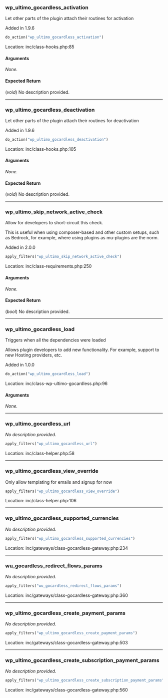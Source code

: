 ### wp_ultimo_gocardless_activation

Let other parts of the plugin attach their routines for activation

Added in 1.9.6

```php
do_action("wp_ultimo_gocardless_activation")
```

Location: inc/class-hooks.php:85

#### Arguments
*None.*

#### Expected Return
(_void_) No description provided.

---
### wp_ultimo_gocardless_deactivation

Let other parts of the plugin attach their routines for deactivation

Added in 1.9.6

```php
do_action("wp_ultimo_gocardless_deactivation")
```

Location: inc/class-hooks.php:105

#### Arguments
*None.*

#### Expected Return
(_void_) No description provided.

---
### wp_ultimo_skip_network_active_check

Allow for developers to short-circuit this check.

This is useful when using composer-based and other custom setups, such as Bedrock, for example, where using plugins as mu-plugins are the norm.

Added in 2.0.0

```php
apply_filters("wp_ultimo_skip_network_active_check")
```

Location: inc/class-requirements.php:250

#### Arguments
*None.*

#### Expected Return
(_bool_) No description provided.

---
### wp_ultimo_gocardless_load

Triggers when all the dependencies were loaded

Allows plugin developers to add new functionality. For example, support to new Hosting providers, etc.

Added in 1.0.0

```php
do_action("wp_ultimo_gocardless_load")
```

Location: inc/class-wp-ultimo-gocardless.php:96

#### Arguments
*None.*

---
### wp_ultimo_gocardless_url

*No description provided.*

```php
apply_filters("wp_ultimo_gocardless_url")
```

Location: inc/class-helper.php:58

---
### wp_ultimo_gocardless_view_override

Only allow templating for emails and signup for now

```php
apply_filters("wp_ultimo_gocardless_view_override")
```

Location: inc/class-helper.php:106

---
### wp_ultimo_gocardless_supported_currencies

*No description provided.*

```php
apply_filters("wp_ultimo_gocardless_supported_currencies")
```

Location: inc/gateways/class-gocardless-gateway.php:234

---
### wu_gocardless_redirect_flows_params

*No description provided.*

```php
apply_filters("wu_gocardless_redirect_flows_params")
```

Location: inc/gateways/class-gocardless-gateway.php:360

---
### wp_ultimo_gocardless_create_payment_params

*No description provided.*

```php
apply_filters("wp_ultimo_gocardless_create_payment_params")
```

Location: inc/gateways/class-gocardless-gateway.php:503

---
### wp_ultimo_gocardless_create_subscription_payment_params

*No description provided.*

```php
apply_filters("wp_ultimo_gocardless_create_subscription_payment_params")
```

Location: inc/gateways/class-gocardless-gateway.php:560

